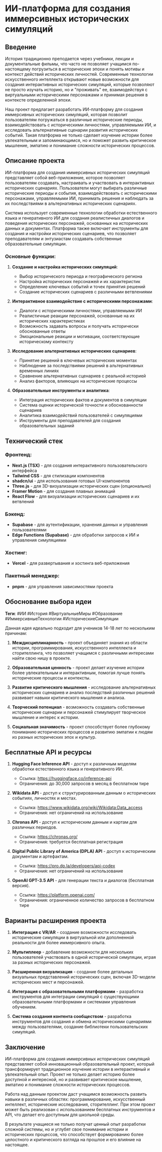 # ИИ-платформа для создания иммерсивных исторических симуляций

## Введение

История традиционно преподается через учебники, лекции и документальные фильмы, что часто не позволяет учащимся по-настоящему погрузиться в исторические эпохи и понять мотивы и контекст действий исторических личностей. Современные технологии искусственного интеллекта открывают новые возможности для создания интерактивных исторических симуляций, которые позволяют не просто изучать историю, но и "проживать" ее, взаимодействуя с виртуальными историческими персонажами и принимая решения в контексте определенной эпохи.

Наш проект предлагает разработать ИИ-платформу для создания иммерсивных исторических симуляций, которая позволит пользователям погружаться в различные исторические периоды, взаимодействовать с историческими личностями, управляемыми ИИ, и исследовать альтернативные сценарии развития исторических событий. Такая платформа не только сделает изучение истории более увлекательным и запоминающимся, но и поможет развить критическое мышление, эмпатию и понимание сложности исторических процессов.

## Описание проекта

ИИ-платформа для создания иммерсивных исторических симуляций представляет собой веб-приложение, которое позволяет пользователям создавать, настраивать и участвовать в интерактивных исторических сценариях. Пользователи могут выбирать различные исторические периоды и события, взаимодействовать с историческими персонажами, управляемыми ИИ, принимать решения и наблюдать за их последствиями в альтернативных исторических сценариях.

Система использует современные технологии обработки естественного языка и генеративного ИИ для создания реалистичных диалогов и поведения исторических персонажей, основанных на исторических данных и документах. Платформа также включает инструменты для создания и настройки исторических сценариев, что позволяет преподавателям и энтузиастам создавать собственные образовательные симуляции.

### Основные функции:

1. **Создание и настройка исторических симуляций**:
   - Выбор исторического периода и географического региона
   - Настройка исторических персонажей и их характеристик
   - Определение ключевых событий и точек принятия решений
   - Создание исторических сценариев с различными ветвлениями

2. **Интерактивное взаимодействие с историческими персонажами**:
   - Диалоги с историческими личностями, управляемыми ИИ
   - Реалистичные реакции персонажей, основанные на их исторических характеристиках
   - Возможность задавать вопросы и получать исторически обоснованные ответы
   - Эмоциональные реакции и мотивации, соответствующие историческому контексту

3. **Исследование альтернативных исторических сценариев**:
   - Принятие решений в ключевых исторических моментах
   - Наблюдение за последствиями решений в альтернативных временных линиях
   - Сравнение альтернативных сценариев с реальной историей
   - Анализ факторов, влияющих на исторические процессы

4. **Образовательные инструменты и аналитика**:
   - Интеграция исторических фактов и документов в симуляции
   - Система оценки исторической точности и обоснованности сценариев
   - Аналитика взаимодействий пользователей с симуляциями
   - Инструменты для преподавателей для создания образовательных заданий

## Технический стек

### Фронтенд:
- **Next.js (TSX)** - для создания интерактивного пользовательского интерфейса
- **Tailwind CSS** - для стилизации компонентов
- **shadcn/ui** - для использования готовых UI-компонентов
- **Three.js** - для 3D-визуализации исторических сцен (опционально)
- **Framer Motion** - для создания плавных анимаций
- **React Flow** - для визуализации исторических сценариев и их ветвлений

### Бэкенд:
- **Supabase** - для аутентификации, хранения данных и управления пользователями
- **Edge Functions (Supabase)** - для обработки запросов к ИИ и управления симуляциями

### Хостинг:
- **Vercel** - для развертывания и хостинга веб-приложения

### Пакетный менеджер:
- **pnpm** - для управления зависимостями проекта

## Обоснование выбора идеи

**Теги**: #ИИ #История #ВиртуальныеМиры #Образование #ИммерсивныеТехнологии #ИсторическиеСимуляции

Данная идея идеально подходит для учеников 14-18 лет по нескольким причинам:

1. **Междисциплинарность** - проект объединяет знания из области истории, программирования, искусственного интеллекта и сторителлинга, что позволяет учащимся с различными интересами найти свою нишу в проекте.

2. **Образовательная ценность** - проект делает изучение истории более увлекательным и интерактивным, помогая лучше понять исторические процессы и контексты.

3. **Развитие критического мышления** - исследование альтернативных исторических сценариев и анализ последствий различных решений развивает навыки критического мышления и анализа.

4. **Творческий потенциал** - возможность создавать собственные исторические сценарии и персонажей стимулирует творческое мышление и интерес к истории.

5. **Социальная значимость** - проект способствует более глубокому пониманию исторических процессов и развитию эмпатии к людям из разных исторических эпох и культур.

## Бесплатные API и ресурсы

1. **Hugging Face Inference API** - доступ к различным моделям обработки естественного языка и генеративного ИИ.
   - Ссылка: https://huggingface.co/inference-api
   - Ограничения: до 30,000 запросов в месяц в бесплатном тире

2. **Wikidata API** - доступ к структурированным данным о исторических событиях, личностях и местах.
   - Ссылка: https://www.wikidata.org/wiki/Wikidata:Data_access
   - Ограничения: нет ограничений на использование

3. **Chronas API** - доступ к историческим данным и картам для различных периодов.
   - Ссылка: https://chronas.org/
   - Ограничения: требуется бесплатная регистрация

4. **Digital Public Library of America (DPLA) API** - доступ к историческим документам и артефактам.
   - Ссылка: https://pro.dp.la/developers/api-codex
   - Ограничения: нет ограничений на использование

5. **OpenAI GPT-3.5 API** - для генерации текста и диалогов (бесплатная версия).
   - Ссылка: https://platform.openai.com/
   - Ограничения: ограниченное количество запросов в бесплатном тире

## Варианты расширения проекта

1. **Интеграция с VR/AR** - создание возможности исследовать исторические симуляции в виртуальной или дополненной реальности для более иммерсивного опыта.

2. **Мультиплеер** - добавление возможности для нескольких пользователей участвовать в одной исторической симуляции, играя за разных исторических персонажей.

3. **Расширенная визуализация** - создание более детальных визуальных представлений исторических сцен, включая 3D-модели исторических мест и персонажей.

4. **Интеграция с образовательными платформами** - разработка инструментов для интеграции симуляций с существующими образовательными платформами и системами управления обучением.

5. **Система создания контента сообществом** - разработка инструментов для создания и обмена историческими сценариями между пользователями, создание библиотеки пользовательских симуляций.

## Заключение

ИИ-платформа для создания иммерсивных исторических симуляций представляет собой инновационный образовательный проект, который трансформирует традиционное изучение истории в интерактивный и увлекательный опыт. Проект не только делает историю более доступной и интересной, но и развивает критическое мышление, эмпатию и понимание сложности исторических процессов.

Работа над данным проектом даст учащимся возможность развить навыки в различных областях: программирование, искусственный интеллект, исторические исследования, сторителлинг. При этом проект может быть реализован с использованием бесплатных инструментов и API, что делает его доступным для школьной среды.

В результате учащиеся не только получат ценный опыт разработки сложной системы, но и углубят свое понимание истории и исторических процессов, что способствует формированию более целостного и критического взгляда на прошлое и его влияние на настоящее.
